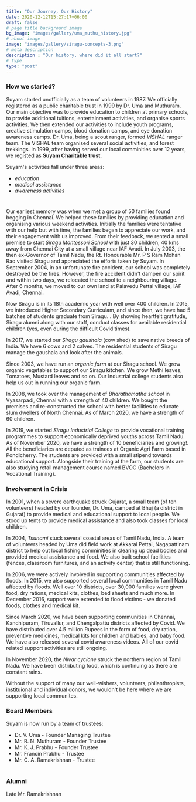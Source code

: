 ```yaml
---
title: "Our Journey, Our History"
date: 2020-12-12T15:27:17+06:00
draft: false
# page title background image
bg_image: "images/gallery/uma_muthu_history.jpg"
# about image
image: "images/gallery/siragu-concepts-3.png"
# meta description
description : "Our history, where did it all start?"
# type
type: "post"
---
```


### How we started?

Suyam started unofficially as a team of volunteers in 1987. We officially 
registered as a public charitable trust in 1999 by Dr. Uma and Muthuram. Our 
main objective was to provide education to children at primary schools, to 
provide additional tuitions, entertainment activities, and organise sports 
activities. We then extended our activities to include youth programs, creative 
stimulation camps, blood donation camps, and eye donation awareness camps.
Dr. Uma, being a scout ranger, formed *VISHAL* ranger team. The VISHAL team organised 
several social activities, and forest trekkings. In 1999, after having served 
our local comminities over 12 years, we registed as **Suyam Charitable trust**.   

Suyam's activities fall under three areas:

 * *education*
 * *medical assistance*
 * *awareness activities*
#
#
#

Our earliest memory was when we met a group of 50 families found begging in 
Chennai. We helped these families by providing education and organising various 
weekend activities. Initially the families were tentative with our help but 
with time, the families began to appreciate our work, and their engagement with 
us improved. From their feedback, we rented a small premise to start *Siragu 
Montessori School* with just 30 children, 40 kms away from Chennai City at a 
small village near IAF Avadi. In July 2003, the then ex-Governor of Tamil Nadu, 
the Rt. Honourable Mr. P S Ram Mohan Rao visited Siragu and appreciated the 
efforts taken by Suyam. In September 2004, in an unfortunate fire accident, our 
school was completely destroyed be the fires. However, the fire accident didn't 
dampen our spirit and within two days, we relocated the school to a 
neighbouring village. After 6 months, we moved to our own land at Palavedu 
Pettai village, IAF Avadi, Chennai.

Now Siragu is in its 18th academic year with well over 400 children. In 2015, 
we introduced Higher Secondary Curriculam, and since then, we have had 5 batches 
of students graduate from Siragu. <link to success story>. By showing 
heartfelt gratitude, Siragu alumni along with our staff, conduct classes for 
available residential children (yes, even during the difficult Covid times).  

In 2017, we started our *Siragu gaushala* (cow shed) to save native breeds of 
India. We have 6 cows and 2 calves. The residential students of Siragu manage the 
gaushala and look after the animals.

Since 2003, we have run an *organic farm* at our Siragu school. We grow organic 
vegetables to support our Siragu kitchen. We grow Methi leaves, Tomatoes, 
Mustard leaves and so on. Our Industrial college students also help us out in 
running our organic farm.

In 2008, we took over the management of *Bharathamatha school* in Vyasarpadi, 
Chennai with a strength of 40 children. We bought the premises and 
re-constructed the school with better facilities to educate slum dwellers of 
North Chennai. As of March 2020, we have a strength of 60 children. 

In 2019, we started *Siragu Industrial College* to provide vocational training 
programmes to support economically deprived youths across Tamil Nadu. As of 
November 2020, we have a strength of 10 beneficiaries and growing!. All the 
beneficiaries are deputed as trainees at Organic Agri Farm based in 
Pondicherry. The students are provided with a small stipend towards educational 
support. Alongside their training at the farm, our students are also studying 
retail management course named BVOC (Bachelors in Vocational Training). 

### Involvement in Crisis

In 2001, when a severe earthquake struck Gujarat, a small team (of ten 
volunteers) headed by our founder, Dr. Uma, camped at Bhuj (a district in 
Gujarat) to provide medical and educational support to local people. We stood 
up tents to provide medical assistance and also took classes for local 
children.

In 2004, *Tsunami* stuck several coastal areas of Tamil Nadu, India. A team of 
volunteers headed by Uma did field work at Akkarai Pettai, Nagapattinam 
district to help out local fishing comminities in clearing up dead bodies and 
provided medical assistance and food. We also built school facilities (fences, 
classroom furnitures, and an activity center) that is still functioning. 

In 2006, we were actively involved in supporting communities affected by 
floods. In 2015, we also supported several local communities in Tamil Nadu 
affected by floods. Well over 10 districts, over 30,000 families were given 
food, dry rations, medical kits, clothes, bed sheets and much more. In December 
2016, support were extended to flood victims - we donated foods, clothes and 
medical kit.

Since March 2020, we have been supporting communities in Chennai, Kanchipuram, 
Tiruvallur, and Chengalpattu districts affected by Covid. We have distributed 
over 4.5 million Rupees in the form of food, dry ration, preventive medicines, 
medical kits for children and babies, and baby food. We have also released 
several covid awareness videos. All of our covid related support activities are 
still ongoing.

In November 2020, the *Nivar cyclone* struck the northern region of Tamil Nadu. 
We have been distributing food, which is continuing as there are constant 
rains. 

Without the support of many our well-wishers, volunteers, philanthropists, 
instituional and individual donors, we wouldn't be here where we are supporting 
local communites.

### Board Members

Suyam is now run by a team of trustees:


* Dr. V. Uma - Founder Managing Trustee
* Mr. R. N. Muthuram - Founder Trustee 
* Mr. K. J. Prabhu - Founder Trustee
* Mr. Francin Prabhu - Trustee
* Mr. C. A. Ramakrishnan - Trustee
#
#  

### Alumni

Late Mr. Ramakrishnan
